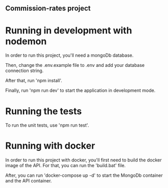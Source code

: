 ## Commission-rates project


# Running in development with nodemon
In order to run this project, you'll need a mongoDb database.

Then, change the .env.example file to .env and add your database connection string.

After that, run 'npm install'.

Finally, run 'npm run dev' to start the application in development mode.


# Running the tests
To run the unit tests, use 'npm run test'.

# Running with docker
In order to run this project with docker, you'll first need to build the docker image of the API. For that, you can run the 'build.bat' file.

After, you can run 'docker-compose up -d' to start the MongoDb container and the API container.